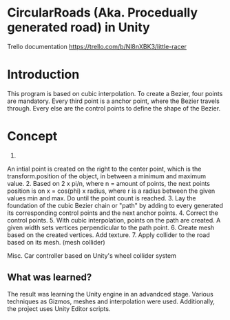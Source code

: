 # CircularRoads (Aka. Procedually generated road) in Unity


Trello documentation
https://trello.com/b/Nl8nXBK3/little-racer

# Introduction
This program is based on cubic interpolation. To create a Bezier, four points are mandatory.
Every third point is a anchor point, where the Bezier travels through. Every else are the control points to define the shape of the Bezier. 
# Concept
1.
An intial point is created on the right to the center point, which is the transform.position of the object, in between a minimum and maximum value.
2.
Based on 2 x pi/n, where n = amount of points, the next points position is on x = cos(phi) x radius, where r is a radius between the given values min and max. Do until the point count is reached.
3.
Lay the foundation of the cubic Bezier chain or "path" by adding to every generated its corresponding control points and the next anchor points. 
4. 
Correct the control points.
5.
With cubic interpolation, points on the path are created. A given width sets vertices perpendicular to the path point.
6. 
Create mesh based on the created vertices. Add texture.
7. 
Apply collider to the road based on its mesh. (mesh collider)

Misc.
Car controller based on Unity's wheel collider system

## What was learned?
The result was learning the Unity engine in an advandced stage. 
Various techniques as Gizmos, meshes and interpolation were used.
Additionally, the project uses Unity Editor scripts.

